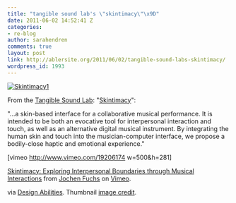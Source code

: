 ```yaml
---
title: "tangible sound lab's \"skintimacy\"\x9D"
date: 2011-06-02 14:52:41 Z
categories:
- re-blog
author: sarahendren
comments: true
layout: post
link: http://ablersite.org/2011/06/02/tangible-sound-labs-skintimacy/
wordpress_id: 1993
---
```


[![Skintimacy1](http://ablersite.files.wordpress.com/2011/06/skintimacy1.jpg)](http://ablersite.files.wordpress.com/2011/06/skintimacy1.jpg)

From the [Tangible Sound Lab](http://www.a-plusplus.com/): "[Skintimacy](http://tangible-sound-lab.org/?p=350)":


"...a skin-based interface for a collaborative musical performance. It is intended to be both an evocative tool for interpersonal interaction and touch, as well as an alternative digital musical instrument. By integrating the human skin and touch into the musician-computer interface, we propose a bodily-close haptic and emotional experience."


[vimeo http://www.vimeo.com/19206174 w=500&h=281]

[Skintimacy: Exploring Interpersonal Boundaries through Musical Interactions](http://vimeo.com/19206174) from [Jochen Fuchs](http://vimeo.com/user880893) on [Vimeo](http://vimeo.com).

via [Design Abilities](http://designabilities.wordpress.com/). Thumbnail [image credit](http://noadol.com/wallSound/Precedents.html).
